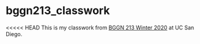 # bggn213_classwork
<<<<< HEAD
This is my classwork from [BGGN 213 Winter 2020](https://bioboot.github.io/bggn213_W20/) at UC San Diego.